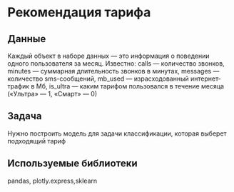 # Рекомендация тарифа
## Данные
Каждый объект в наборе данных — это информация о поведении одного пользователя за месяц. Известно:
сalls — количество звонков,
minutes — суммарная длительность звонков в минутах,
messages — количество sms-сообщений,
mb_used — израсходованный интернет-трафик в Мб,
is_ultra — каким тарифом пользовался в течение месяца («Ультра» — 1, «Смарт» — 0)

## Задача
Нужно построить модель для задачи классификации, которая выберет подходящий тариф

## Используемые библиотеки
pandas, plotly.express,sklearn


